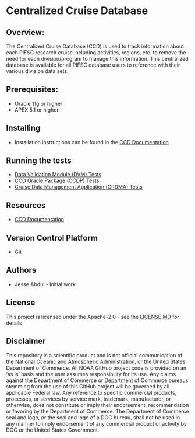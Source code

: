 # Centralized Cruise Database

## Overview:
The Centralized Cruise Database (CCD) is used to track information about each PIFSC research cruise including activities, regions, etc. to remove the need for each division/program to manage this information. This centralized database is available for all PIFSC database users to reference with their various division data sets.

## Prerequisites:
- Oracle 11g or higher
- APEX 5.1 or higher

## Installing
- Installation instructions can be found in the [CCD Documentation](./docs/Centralized%20Cruise%20Database%20-%20Technical%20Documentation.md#database-setup)

## Running the tests
- [Data Validation Module (DVM) Tests](./docs/packages/CDVM/test%20cases/CDVM%20Testing%20Documentation.md)
- [CCD Oracle Package (CCDP) Tests](./docs/packages/CCDP/test%20cases/CCDP%20Testing%20Documentation.md)
- [Cruise Data Management Application (CRDMA) Tests](./CRDMA/docs/Cruise%20Data%20Management%20Application%20-%20Testing%20Documentation.md)

## Resources
- [CCD Documentation](./docs/Centralized%20Cruise%20Database%20-%20Technical%20Documentation.md)

## Version Control Platform
- Git

## Authors
- Jesse Abdul - Initial work

## License
This project is licensed under the Apache-2.0 - see the [LICENSE.MD](./LICENSE.MD) for details

## Disclaimer
This repository is a scientific product and is not official communication of the National Oceanic and Atmospheric Administration, or the United States Department of Commerce. All NOAA GitHub project code is provided on an ‘as is’ basis and the user assumes responsibility for its use. Any claims against the Department of Commerce or Department of Commerce bureaus stemming from the use of this GitHub project will be governed by all applicable Federal law. Any reference to specific commercial products, processes, or services by service mark, trademark, manufacturer, or otherwise, does not constitute or imply their endorsement, recommendation or favoring by the Department of Commerce. The Department of Commerce seal and logo, or the seal and logo of a DOC bureau, shall not be used in any manner to imply endorsement of any commercial product or activity by DOC or the United States Government.
